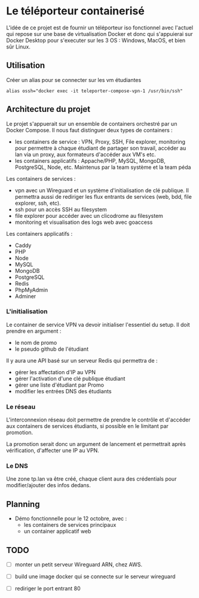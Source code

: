 # Le téléporteur containerisé

L'idée de ce projet est de fournir un téléporteur iso fonctionnel avec l'actuel qui repose sur une base de virtualisation Docker et donc qui s'appuierai sur Docker Desktop pour s'executer sur les 3 OS : Windows, MacOS, et bien sûr Linux.

## Utilisation

Créer un alias pour se connecter sur les vm étudiantes

```
alias ossh="docker exec -it teleporter-compose-vpn-1 /usr/bin/ssh"
```


## Architecture du projet

Le projet s'appuerait sur un ensemble de containers orchestré par un Docker Compose. Il nous faut distinguer deux types de containers :

- les containers de service : VPN, Proxy, SSH, File explorer, monitoring pour permettre à chaque étudiant de partager son travail, accéder au lan via un proxy, aux formateurs d'accéder aux VM's etc.
- les containers applicatifs : Appache/PHP, MySQL, MongoDB, PostgreSQL, Node, etc. Maintenus par la team système et la team péda

Les containers de services :

- vpn avec un Wireguard et un système d'initialisation de clé publique. Il permettra aussi de rediriger les flux entrants de services (web, bdd, file explorer, ssh, etc).
- ssh pour un accès SSH au filesystem
- file explorer pour accéder avec un clicodrome au filesystem
- monitoring et visualisation des logs web avec goaccess

Les containers applicatifs :

- Caddy
- PHP
- Node
- MySQL
- MongoDB
- PostgreSQL
- Redis
- PhpMyAdmin
- Adminer

### L'initialisation

Le container de service VPN va devoir initialiser l'essentiel du setup. Il doit prendre en argument :

- le nom de promo
- le pseudo github de l'étudiant

Il y aura une API basé sur un serveur Redis qui permettra de :
- gérer les affectation d'IP au VPN
- gérer l'activation d'une clé publique étudiant
- gérer une liste d'étudiant par Promo
- modifier les entrées DNS des étudiants

### Le réseau

L'interconnexion réseau doit permettre de prendre le contrôle et d'accéder aux containers de services étudiants, si possible en le limitant par promotion.

La promotion serait donc un argument de lancement et permettrait après vérification, d'affecter une IP au VPN.

### Le DNS

Une zone tp.lan va être créé, chaque client aura des crédentials pour modifier/ajouter des infos dedans.

## Planning

- Démo fonctionnelle pour le 12 octobre, avec :
   * les containers de services principaux
   * un container applicatif web

## TODO

- [ ] monter un petit serveur Wireguard ARN, chez AWS.
- [ ] build une image docker qui se connecte sur le serveur wireguard
- [ ] rediriger le port entrant 80


